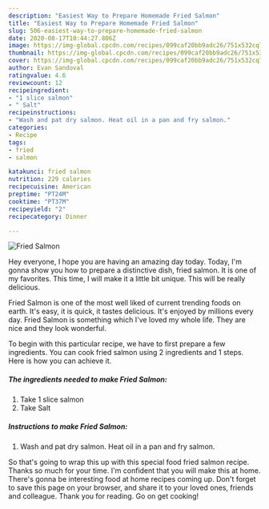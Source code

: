 ```yaml
---
description: "Easiest Way to Prepare Homemade Fried Salmon"
title: "Easiest Way to Prepare Homemade Fried Salmon"
slug: 506-easiest-way-to-prepare-homemade-fried-salmon
date: 2020-08-17T10:44:27.806Z
image: https://img-global.cpcdn.com/recipes/099caf20bb9adc26/751x532cq70/fried-salmon-recipe-main-photo.jpg
thumbnail: https://img-global.cpcdn.com/recipes/099caf20bb9adc26/751x532cq70/fried-salmon-recipe-main-photo.jpg
cover: https://img-global.cpcdn.com/recipes/099caf20bb9adc26/751x532cq70/fried-salmon-recipe-main-photo.jpg
author: Evan Sandoval
ratingvalue: 4.6
reviewcount: 12
recipeingredient:
- "1 slice salmon"
- " Salt"
recipeinstructions:
- "Wash and pat dry salmon. Heat oil in a pan and fry salmon."
categories:
- Recipe
tags:
- fried
- salmon

katakunci: fried salmon 
nutrition: 229 calories
recipecuisine: American
preptime: "PT24M"
cooktime: "PT37M"
recipeyield: "2"
recipecategory: Dinner

---
```



![Fried Salmon](https://img-global.cpcdn.com/recipes/099caf20bb9adc26/751x532cq70/fried-salmon-recipe-main-photo.jpg)

Hey everyone, I hope you are having an amazing day today. Today, I'm gonna show you how to prepare a distinctive dish, fried salmon. It is one of my favorites. This time, I will make it a little bit unique. This will be really delicious.



Fried Salmon is one of the most well liked of current trending foods on earth. It's easy, it is quick, it tastes delicious. It's enjoyed by millions every day. Fried Salmon is something which I've loved my whole life. They are nice and they look wonderful.


To begin with this particular recipe, we have to first prepare a few ingredients. You can cook fried salmon using 2 ingredients and 1 steps. Here is how you can achieve it.

##### The ingredients needed to make Fried Salmon:

1. Take 1 slice salmon
1. Take  Salt




##### Instructions to make Fried Salmon:

1. Wash and pat dry salmon. Heat oil in a pan and fry salmon.




So that's going to wrap this up with this special food fried salmon recipe. Thanks so much for your time. I'm confident that you will make this at home. There's gonna be interesting food at home recipes coming up. Don't forget to save this page on your browser, and share it to your loved ones, friends and colleague. Thank you for reading. Go on get cooking!
